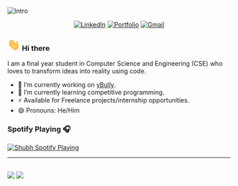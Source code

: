 ![Intro](https://raw.githubusercontent.com/shahshubh/shahshubh/master/assets/mihir.jpeg) 	


<p align="center">
	<!-- <a href="https://github.com/shahshubh"><img src="https://img.shields.io/github/followers/shahshubh?label=GitHub&style=social" alt="GitHub"></a> -->
	<!-- <a href="https://www.linkedin.com/in/shubh-shah-2326081a3/"><img src="https://img.shields.io/badge/LinkedIn--_.svg?style=social&logo=linkedin" alt="LinkedIn"></a> -->
	<a href="https://www.linkedin.com/in/shubh-shah-2326081a3/"><img src="https://img.shields.io/badge/linkedin-%230077B5.svg?&style=for-the-badge&logo=linkedin&logoColor=white" alt="LinkedIn"></a>
	<!-- <a href="https://www.instagram.com/shah_shubh_/"><img src="https://img.shields.io/badge/-Instagram-dd2a7b?
	logo=instagram&logoColor=white&link=https://www.instagram.com/shah_shubh_/" alt="Instagram" /></a> -->
<!-- 	<a href="https://www.instagram.com/shah_shubh_/"><img src="https://img.shields.io/badge/instagram-%23E4405F.svg?&style=for-the-badge&logo=instagram&logoColor=white" alt="Instagram" /></a> -->
	<a href="https://shahshubh.github.io/"><img src="https://img.shields.io/badge/-Portfolio%20Website-%233781da?&style=for-the-badge" alt="Portfolio" /></a>
    <!-- <a href="mailto:shahshubh1010@gmail.com"><img src="https://img.shields.io/badge/-shahshubh1010@gmail.com-c14438?
	style=flat-square&logo=Gmail&logoColor=white&link=mailto:shahshubh1010@gmail.com" alt="Gmail" /></a> -->
	<a href="mailto:shahshubh1010@gmail.com"><img src="https://img.shields.io/badge/-shahshubh1010@gmail.com-c14438?style=for-the-badge&logo=Gmail&logoColor=white" alt="Gmail" /></a>
	
</p>


### <img src="https://raw.githubusercontent.com/shahshubh/shahshubh/master/assets/Hi.gif" width="29px"> Hi there 
I am a final year student in Computer Science and Engineering (CSE) who loves to transform ideas into reality using code.


- 🔭 I’m currently working on [yBully](https://github.com/yBullyy).
- 🌱 I’m currently learning competitive programming.
- ⚡ Available for Freelance projects/internship opportunities.
- 😄 Pronouns: He/Him 


### Spotify Playing 🎧
[<img src="https://novatorem-chi.vercel.app/api/spotify-playing" alt="Shubh Spotify Playing" width="350" />](https://open.spotify.com/user/1avm481k8o6k84i73988n34b7?si=iuYsBSQURlSjXBgtfFXyEQ)

---

<br />

<img src="https://github-readme-stats.vercel.app/api?username=shahshubh&hide=prs&show_icons=true&title_color=3380C4&icon_color=3380C4&text_color=edf2f7&bg_color=151515" />

<img src="https://github-readme-streak-stats.herokuapp.com/?user=shahshubh&theme=dark" />

<!--
**shahshubh/shahshubh** is a ✨ _special_ ✨ repository because its `README.md` (this file) appears on your GitHub profile.

Here are some ideas to get you started:

- 🔭 I’m currently working on ...
- 🌱 I’m currently learning ...
- 👯 I’m looking to collaborate on ...
- 🤔 I’m looking for help with ...
- 💬 Ask me about ...
- 📫 How to reach me: ...
- 😄 Pronouns: ...
- ⚡ Fun fact: ...
-->
